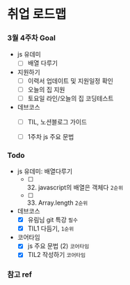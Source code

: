 # 취업 로드맵

### 3월 4주차 Goal

- js 유데미
  - [ ] 배열 다루기

- 지원하기
  - [ ] 이력서 업데이트 및 지원일정 확인
  - [ ] 오늘의 집 지원
  - [ ] 토요일 라인/오늘의 집 코딩테스트

- 데브코스
  - [ ] TIL, 노션블로그 가이드
  - [ ] 1주차 js 주요 문법


### Todo

- js 유데미: 배열다루기
  - [ ] 32. javascript의 배열은 객체다 `2순위`
  - [ ] 33. Array.length `2순위`

- 데브코스
  - [x] 유림님 git 특강 `필수`
  - [x] TIL1 다듬기, `1순위`

- 코어타임
  - [x] js 주요 문법 (2) `코어타임`
  - [x] TIL2 작성하기 `코어타임`

### 참고 ref
